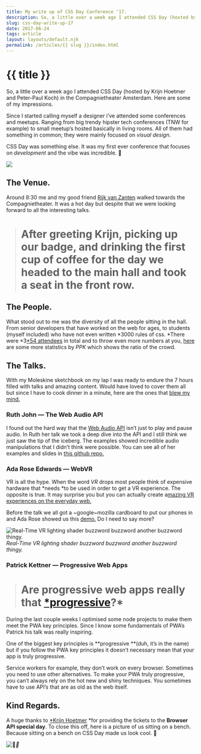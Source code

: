 ```yaml
---
title: My write up of CSS Day Conference ‘17.
description: So, a little over a week ago I attended CSS Day (hosted by Krijn Hoetmer and Peter-Paul Koch) in the Compagnietheater Amsterdam. Here are some of my impressions.
slug: css-day-write-up-17
date: 2017-06-24
tags: article
layout: layouts/default.njk
permalink: /articles/{{ slug }}/index.html
---
```


# {{ title }}

So, a little over a week ago I attended CSS Day (hosted by Krijn Hoetmer and Peter-Paul Koch) in the Compagnietheater Amsterdam. Here are some of my impressions.

Since I started calling myself a designer i’ve attended some conferences and meetups. Ranging from big trendy hipster tech conferences (TNW for example) to small meetup’s hosted basically in living rooms. All of them had something in common; they were mainly focused on *visual design*.

CSS Day was something else. It was my first ever conference that focuses on *development* and the vibe was incredible. 🎉

![](https://cdn-images-1.medium.com/max/9280/1*CBHtwy8XG1T0i9hoMR1tUA.jpeg)

## The Venue.

Around 8:30 me and my good friend [Rijk van Zanten](undefined) walked towards the Compagnietheater. It was a hot day but despite that we were looking forward to all the interesting talks.
> # After greeting Krijn, picking up our badge, and drinking the first cup of coffee for the day we headed to the main hall and took a seat in the front row.

## The People.

What stood out to me was the diversity of all the people sitting in the hall. From senior developers that have worked on the web for ages, to students (myself included) who have not even written *3000 rules of css. *There were *3[*54 attendees](https://cssday.nl/2017/attendees) in total and to throw even more numbers at you, [here](https://www.quirksmode.org/blog/archives/2017/06/women_speakers.html) are some more statistics by *PPK* which shows the ratio of the crowd.

## The Talks.

With my Moleskine sketchbook on my lap I was ready to endure the 7 hours filled with talks and amazing content. Would have loved to cover them all but since I have to cook dinner in a minute, here are the ones that [blew my mind.](https://giphy.com/search/Mind-Blown)

### Ruth John — The Web Audio API

I found out the hard way that the [Web Audio API](https://cssday.nl/2017/programme#ruth-john) isn’t just to play and pause audio. In Ruth her talk we took a deep dive into the API and I still think we just saw the tip of the iceberg. The examples showed incredible audio manipulations that I didn’t think were possible. You can see all of her examples and slides in [this github repo.](https://github.com/Rumyra/Talk-Web-Audio)

### Ada Rose Edwards — WebVR

VR is all the hype. When the word *VR* drops most people think of expensive hardware that *needs *to be used in order to get a VR experience. The opposite is true. It may surprise you but you can actually create a[mazing VR experiences on the everyday web.](https://cssday.nl/2017/programme#ada-rose-edwards)

Before the talk we all got a ~google~mozilla cardboard to put our phones in and Ada Rose showed us this [demo.](https://metaverz.herokuapp.com) Do I need to say more?

![Real-Time VR lighting shader buzzword buzzword another buzzword thingy.](https://cdn-images-1.medium.com/max/5744/1*1bSQNg775y1mZy9iuCkTNw.png)*Real-Time VR lighting shader buzzword buzzword another buzzword thingy.*

### Patrick Kettner — Progressive Web Apps
> # Are progressive web apps really that [*progressive](https://cssday.nl/2017/programme#patrick-kettner)?*

During the last couple weeks I optimised some node projects to make them meet the PWA key principles. Since I know some fundamentals of PWA’s Patrick his talk was really inspiring.

One of the biggest key principles is **progressive **(duh, it’s in the name) but if you follow the PWA key principles it doesn’t necessary mean that your app is truly progressive.

Service workers for example, they don’t work on every browser. Sometimes you need to use other alternatives. To make your PWA truly progressive, you can’t always rely on the hot new and shiny techniques. You sometimes have to use API’s that are as old as the web itself.

## Kind Regards.

A huge thanks to [*Krijn Hoetmer](https://krijnhoetmer.nl) *for providing the tickets to the **Browser API special day**. To close this off, here is a picture of us sitting on a bench. Because sitting on a bench on CSS Day made us look cool. 🦄

![🦄](https://cdn-images-1.medium.com/max/7686/1*koMirQ2wQJM3cAUq2TAjAA.jpeg)*🦄*
